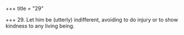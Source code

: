 +++
title = "29"

+++
29. Let him be (utterly) indifferent, avoiding to do injury or to show kindness to any living being.
